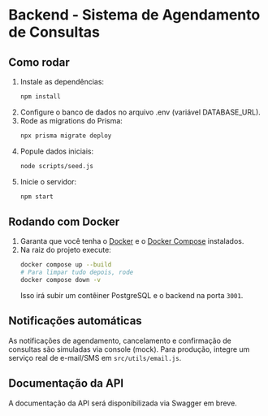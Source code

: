 # Backend - Sistema de Agendamento de Consultas

## Como rodar

1. Instale as dependências:
    ```bash
    npm install
    ```
2. Configure o banco de dados no arquivo .env (variável DATABASE_URL).
3. Rode as migrations do Prisma:
    ```bash
    npx prisma migrate deploy
    ```
4. Popule dados iniciais:
    ```bash
    node scripts/seed.js
    ```
5. Inicie o servidor:
    ```bash
    npm start
    ```

## Rodando com Docker

1. Garanta que você tenha o [Docker](https://www.docker.com/) e o
   [Docker&nbsp;Compose](https://docs.docker.com/compose/) instalados.
2. Na raiz do projeto execute:
   ```bash
   docker compose up --build
   # Para limpar tudo depois, rode
   docker compose down -v
   ```
   Isso irá subir um contêiner PostgreSQL e o backend na porta `3001`.

## Notificações automáticas

As notificações de agendamento, cancelamento e confirmação de consultas são simuladas via console (mock). Para produção, integre um serviço real de e-mail/SMS em `src/utils/email.js`.

## Documentação da API

A documentação da API será disponibilizada via Swagger em breve.
